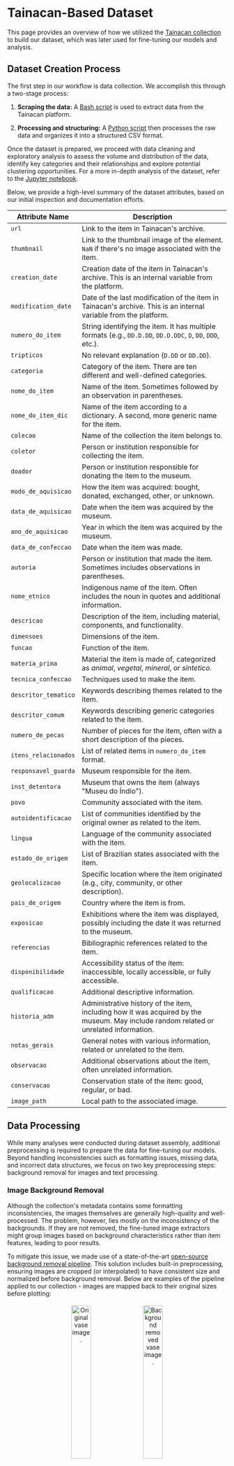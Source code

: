 # Tainacan-Based Dataset

This page provides an overview of how we utilized the [Tainacan collection](https://tainacan.museudoindio.gov.br/) to build our dataset, which was later used for fine-tuning our models and analysis.

## Dataset Creation Process

The first step in our workflow is data collection. We accomplish this through a two-stage process:

1. **Scraping the data:** A [Bash script](https://github.com/Luizerko/indigenous_clusters_and_communities/tree/main/tainacan_collection/scrapping_data.sh) is used to extract data from the Tainacan platform.

2. **Processing and structuring:** A [Python script](https://github.com/Luizerko/indigenous_clusters_and_communities/tree/main/tainacan_collection/creating_dataset.py) then processes the raw data and organizes it into a structured CSV format.

Once the dataset is prepared, we proceed with data cleaning and exploratory analysis to assess the volume and distribution of the data, identify key categories and their relationships and explore potential clustering opportunities. For a more in-depth analysis of the dataset, refer to the [Jupyter notebook](https://github.com/Luizerko/indigenous_clusters_and_communities/tree/main/tainacan_collection/dataset_exploration.ipynb).

Below, we provide a high-level summary of the dataset attributes, based on our initial inspection and documentation efforts.

| Attribute Name           | Description                                                                                                                                          |
|-----------------------|------------------------------------------------------------------------------------------------------------------------------------------------------|
| `url`                | Link to the item in Tainacan's archive.                                                                                                           |
| `thumbnail`          | Link to the thumbnail image of the element. `NaN` if there's no image associated with the item.                                                   |
| `creation_date`      | Creation date of the item in Tainacan's archive. This is an internal variable from the platform.                                                   |
| `modification_date`  | Date of the last modification of the item in Tainacan's archive. This is an internal variable from the platform.                                   |
| `numero_do_item`     | String identifying the item. It has multiple formats (e.g., `DD.D.DD`, `DD.D.DDC`, `D`, `DD`, `DDD`, etc.).                                          |
| `tripticos`          | No relevant explanation (`D.DD` or `DD.DD`).                                                                                                        |
| `categoria`          | Category of the item. There are ten different and well-defined categories.                                                                          |
| `nome_do_item`       | Name of the item. Sometimes followed by an observation in parentheses.                                                                            |
| `nome_do_item_dic`   | Name of the item according to a dictionary. A second, more generic name for the item.                                                             |
| `colecao`            | Name of the collection the item belongs to.                                                                                                        |
| `coletor`            | Person or institution responsible for collecting the item.                                                                                         |
| `doador`             | Person or institution responsible for donating the item to the museum.                                                                              |
| `modo_de_aquisicao`  | How the item was acquired: bought, donated, exchanged, other, or unknown.                                                                           |
| `data_de_aquisicao`  | Date when the item was acquired by the museum.                                                                                                      |
| `ano_de_aquisicao`   | Year in which the item was acquired by the museum.                                                                                                 |
| `data_de_confeccao`  | Date when the item was made.                                                                                                                       |
| `autoria`            | Person or institution that made the item. Sometimes includes observations in parentheses.                                                          |
| `nome_etnico`        | Indigenous name of the item. Often includes the noun in quotes and additional information.                                                         |
| `descricao`          | Description of the item, including material, components, and functionality.                                                                      |
| `dimensoes`          | Dimensions of the item.                                                                                                                          |
| `funcao`             | Function of the item.                                                                                                                            |
| `materia_prima`      | Material the item is made of, categorized as *animal*, *vegetal*, *mineral*, or *sintetico*.                                                     |
| `tecnica_confeccao`  | Techniques used to make the item.                                                                                                                  |
| `descritor_tematico` | Keywords describing themes related to the item.                                                                                                    |
| `descritor_comum`    | Keywords describing generic categories related to the item.                                                                                         |
| `numero_de_pecas`    | Number of pieces for the item, often with a short description of the pieces.                                                                       |
| `itens_relacionados` | List of related items in `numero_do_item` format.                                                                                                  |
| `responsavel_guarda` | Museum responsible for the item.                                                                                                                   |
| `inst_detentora`     | Museum that owns the item (always "Museu do Índio").                                                                                               |
| `povo`               | Community associated with the item.                                                                                                               |
| `autoidentificacao`  | List of communities identified by the original owner as related to the item.                                                                       |
| `lingua`             | Language of the community associated with the item.                                                                                               |
| `estado_de_origem`   | List of Brazilian states associated with the item.                                                                                                |
| `geolocalizacao`     | Specific location where the item originated (e.g., city, community, or other description).                                                        |
| `pais_de_origem`     | Country where the item is from.                                                                                                                    |
| `exposicao`          | Exhibitions where the item was displayed, possibly including the date it was returned to the museum.                                               |
| `referencias`        | Bibliographic references related to the item.                                                                                                      |
| `disponibilidade`    | Accessibility status of the item: inaccessible, locally accessible, or fully accessible.                                                           |
| `qualificacao`       | Additional descriptive information.                                                                                                                |
| `historia_adm`       | Administrative history of the item, including how it was acquired by the museum. May include random related or unrelated information.              |
| `notas_gerais`       | General notes with various information, related or unrelated to the item.                                                                          |
| `observacao`         | Additional observations about the item, often unrelated information.                                                                               |
| `conservacao`        | Conservation state of the item: good, regular, or bad.                                                                                            |
| `image_path`         | Local path to the associated image.                                                                                                               |

## Data Processing

While many analyses were conducted during dataset assembly, additional preprocessing is required to prepare the data for fine-tuning our models. Beyond handling inconsistencies such as formatting issues, missing data, and incorrect data structures, we focus on two key preprocessing steps: background removal for images and text processing.

### Image Background Removal

Although the collection's metadata contains some formatting inconsistencies, the images themselves are generally high-quality and well-processed. The problem, however, lies mostly on the inconsistency of the backgrounds. If they are not removed, the fine-tuned image extractors might group images based on background characteristics rather than item features, leading to poor results.

To mitigate this issue, we made use of a state-of-the-art [open-source background removal pipeline](https://huggingface.co/briaai/RMBG-2.0). This solution includes built-in preprocessing, ensuring images are cropped (or interpolated) to have consistent size and normalized before background removal. Below are examples of the pipeline applied to our collection - images are mapped back to their original sizes before plotting:

<p align="center">
  <img src="../assets/vase_br.jpg" alt="Original vase image." width="30%" style="margin: 5px;" />
  <img src="../assets/vase_br_r.png" alt="Background removed vase image." width="30%" style="margin: 5px;" />
</p>
<p align="center">
  <img src="../assets/bracelet_br.jpg" alt="Original bracelet image." width="30%" style="margin: 5px;" />
  <img src="../assets/bracelet_br_r.png" alt="Background removed bracelet image." width="30%" style="margin: 5px;" />
</p>
<p align="center">
  <img src="../assets/fiber_br.jpg" alt="Original fiber image." width="30%" style="margin: 5px;" />
  <img src="../assets/fiber_br_r.png" alt="Background removed fiber image." width="30%" style="margin: 5px;" />
</p>

<p align="center">
  The top row presents a simple example featuring a vase, a single, well-defined item. The middle row, in turn, demonstrates background removal for multiple items, while the bottom row showcases an item with a very complex form. These examples illustrate both the variety of items in the collection and the effectiveness of the background removal pipeline.
</p>

---

### Text Processing

The text processing stage focused on preparing item descriptions extracted from the Tainacan collection for downstream modeling. This process initially perfectly preserved the linguistic characteristics of the original texts, such as Portuguese accents and indigenous vocabulary, while standardizing the input (e.g. converting all text to lowercase). As we dove deeper, however, we faced a few challenges that required targeted preprocessing solutions.

#### Token Limitations and GPU Constraints

Our initial obstacle came from hardware constraints, specifically, running on an RTX 4070 with 8GB of VRAM. Because one of our main training strategies relied on unsupervised contrastive learning (more on that on the [clustering documentation](https://github.com/Luizerko/master_thesis/tree/main/docs/CLUSTERING.md)), which benefits from larger batch sizes for generating "negative samples", we needed to limit the number of tokens per description to maintain efficient training. While experimenting, we found that only 856 descriptions (out of ~21K) exceeded 128 tokens. So, truncating inputs to 128 tokens proved a reasonable compromise.

Actually, during training, we could still experiment with slightly longer descriptions thanks to batch sizes of 16 fitting into memory and being a reasonable enough number for our unsupervised method. However, the interpretability pipeline, particularly using integrated gradients, were much more memory intensive. Therefore, 128 tokens became our hard upper limit.

<p align="center">
  <img src="../assets/token_len_dist.png" alt="Token length distribution." width="60%" style="margin-top: 20px;" />
</p>
<p align="center" style="margin-bottom: 15px;">
  Token length distribution of original descriptions. Min: 2 tokens, Max: 420 tokens, Mean: ~57, Std: ~36. Quartiles: Q1 &#8776; 32, Q2 &#8776; 49, Q3 &#8776; 73. Only 856 descriptions exceeded 128 tokens.
</p>

#### Semantic Density and Description Overload

Another issue wasn’t just length, but semantic overload. Encoding a long sequence into a single embedding dilutes semantic clarity. Sentence embeddings are not like predicting tokens, they aim to summarize a whole description in one vector. As the length grows and multiple concepts are included, the embedding loses focus. This is also consistent with established benchmarks. Most descriptions in datasets like [GLUE](https://huggingface.co/datasets/nyu-mll/glue) and [Extraglue](https://huggingface.co/datasets/PORTULAN/extraglue) (PT-BR translated version of GLUE), for example, stay under 100 tokens, reinforcing that shorter inputs are better for semantic representation.

#### Mixed and Noisy Descriptions

Compounding the preivous issue, the dataset descriptions featured inconsistent patterns. For example:

- Multiple items described in one description (e.g. an item with subitems).
- Stacked edits, where curators added new paragraphs without deleting earlier ones (very much understandable for the archival context in which no information is expendable).
- Descriptions that included historical context or narratives, not just item-specific info.

We naturally abstain from judgment on curatorial decisions, but still needed to reframe the data to make it model-friendly for embedding computations and visualization purposes.

#### Condensing Descriptions with LLMs

To address the above challenges, we implemented a LLM-assisted rewriting pipeline, aiming to reduce each description to no more than 62 tokens (leaving room for a `CLS` and `SEP` token for a total input of 64). We prompted the model to preserve meaning, keywords, and especially indigenous vocabulary. In most cases, the model produced concise paraphrases. For roughly 30% of descriptions, the ones longer than 64 tokens, we observed some light summarization instead of strict paraphrasing. From this point on, we'll refer to all these new descriptions generated by the LLM as summarized descriptions.

Again due to hardware limits, we leveraged the [Groq API](https://groq.com/) to access powerful open-source models. After manual evaluation of dozens of samples, we selected [Llama-4-Maverick-17B-128E-Instruct](https://huggingface.co/meta-llama/Llama-4-Maverick-17B-128E-Instruct) as the best fit. Because of the free-tier usage limits on input tokens we had for the API, we sticked to chunks of 20 descriptions per request. Also API usage was carefully monitored to stay within request limits per day. Temperature of the model was set to 0.3 for conservative outputs. This value seemed to give us the best balance between accuracy and variability.

Despite occasional errors, especially when we had a series of almost identical descriptions, which could lead the model to skip one or two, we only had to manually correct a very small fraction of results.

<p align="center">
  <img src="../assets/summ_token_len_dist.png" alt="Summarized token length distribution." width="60%" style="margin-top: 20px;" />
</p>
<p align="center" style="margin-bottom: 15px;">
  Token length distribution after LLM summarization. Most summarized descriptions fell well below the 62-token threshold. A few outliers remain, but overall descriptions were significantly more concise now.
</p>

#### Building the Contrastive Dataset

While our first training method on the textual data was unsupervised contrastive learning, we also developed a supervised contrastive dataset for a second method. The process to build it used the summarized descriptions as input. For each, we prompted the LLM to generate a paraphrase (positive sample) and also select the most semantically different description from the same chunk (negative sample).

Again, the LLM pipeline ran smoothly and required only light manual cleanup. However, we later discovered a subtle issue we haven't thought of earlier: because it didn't matter for condensing descriptions, our chunks were made of sequential data, which sometimes led to grouped similar descriptions (e.g. multiple dolls described similarly). This meant that the negatives the model was outputing weren’t always semantically distinct.

In the end, we decided to use this dataset only as a validation metric and for evaluation (what we called In-Context STS-B), so the implications of the issue were very limited. For training, we later constructed a more robust dataset by keeping the positive paraphrases aforementioned and generating negatives by randomly sampling 10 summarized descriptions from items that belonged to a different `categoria`, (almost) always guaranteeing meaningful semantic contrast. The choice of 10 negatives was the best trade-off between diversity and GPU memory limits. Fewer negatives degraded model performance, but more reduced our batch sizes too much. For more detailed methodology and outcomes, refer to the [clustering documentation](https://github.com/Luizerko/master_thesis/tree/main/docs/CLUSTERING.md) once again.